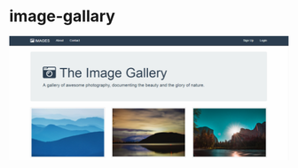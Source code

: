 # image-gallary
![image gallary](https://github.com/EthanDow/image-gallary/blob/master/Capture.PNG)
